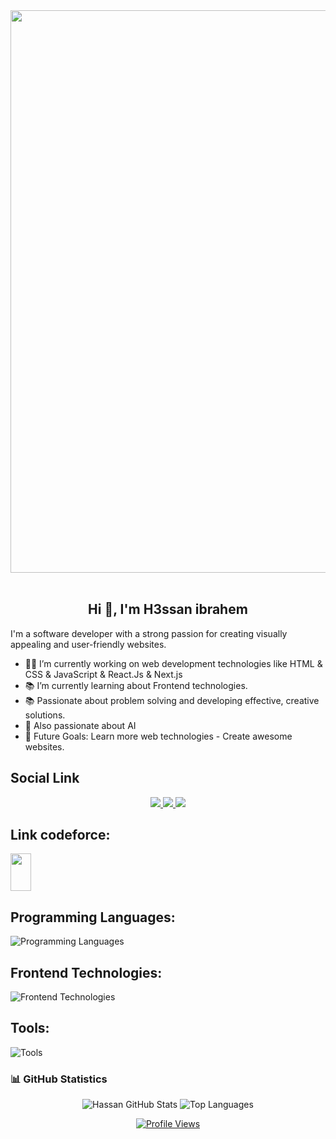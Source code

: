 <img src="https://user-images.githubusercontent.com/74038190/212748842-9fcbad5b-6173-4175-8a61-521f3dbb7514.gif" width="900">
<br><br>
<h2 align="center">Hi 👋, I'm H3ssan ibrahem</h2>
<p>
I'm a software developer with a strong passion for creating visually appealing and user-friendly websites. 
</p>

- 👨‍💻 I’m currently working on web development technologies like HTML & CSS & JavaScript & React.Js & Next.js
- 📚 I’m currently learning about Frontend technologies.
- 📚 Passionate about problem solving and developing effective, creative solutions.
- 🧠 Also passionate about AI 
- 🎯 Future Goals: Learn more web technologies - Create awesome websites.
  
## Social Link
<div align="center" >
  <a href="https://linkedin.com/in/hassan-hammam-159981334?utm_source=share&utm_campaign=share_via&utm_content=profile&utm_medium=android_app">
    <img src="https://skillicons.dev/icons?i=linkedin" />
  </a>
  <a href="https://www.instagram.com/32_hassan_hammam?utm_source=qr&igsh=NjMyOWwzMW5rd2Zr">
    <img src="https://skillicons.dev/icons?i=instagram" />
  </a>
  <a href="mailto:hassanhammam436@gmail.com">
    <img src="https://skillicons.dev/icons?i=gmail" />
  </a>
</div>

## Link codeforce:
<a href="https://codeforces.com/profile/Hassan657" target="blank"><img align="center" src="https://raw.githubusercontent.com/rahuldkjain/github-profile-readme-generator/master/src/images/icons/Social/codeforces.svg"  height="60" width="33" /></a>

## Programming Languages:

![Programming Languages](https://skillicons.dev/icons?i=cpp,py,c)

## Frontend Technologies:

![Frontend Technologies](https://skillicons.dev/icons?i=html,css,bootstrap,tailwind,js,typescript,react,next)
## Tools:

![Tools](https://skillicons.dev/icons?i=git,github,vscode,jupyternotebook)


### 📊 GitHub Statistics
<p align="center">
  <img src="https://github-readme-stats.vercel.app/api?username=hassan4366&show_icons=true&theme=shades-of-purple" alt="Hassan GitHub Stats">
  <img src="https://github-readme-stats.vercel.app/api/top-langs?username=hassan4366&show_icons=true&locale=en&layout=compact&theme=radical" alt="Top Languages">
</p>

<p align="center">
  <a href="https://komarev.com/ghpvc/?username=hassan4366&style=for-the-badge">
    <img src="https://komarev.com/ghpvc/?username=hassan4366&style=for-the-badge" alt="Profile Views">
  </a>
</p>
